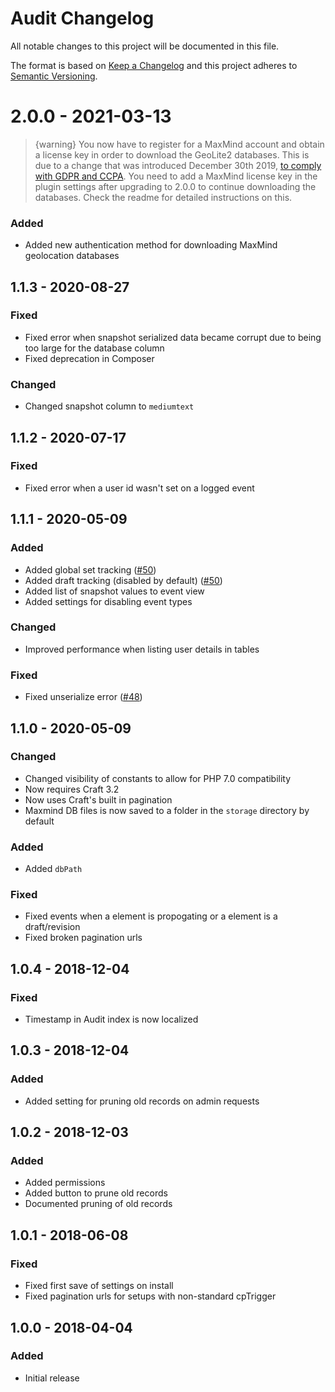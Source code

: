# Audit Changelog

All notable changes to this project will be documented in this file.

The format is based on [Keep a Changelog](http://keepachangelog.com/) and this project adheres to [Semantic Versioning](http://semver.org/).

# 2.0.0 - 2021-03-13

> {warning} You now have to register for a MaxMind account and obtain a license key in order to download the GeoLite2 databases. This is due to a change that was introduced December 30th 2019, [to comply with GDPR and CCPA](https://blog.maxmind.com/2019/12/18/significant-changes-to-accessing-and-using-geolite2-databases/). You need to add a MaxMind license key in the plugin settings after upgrading to 2.0.0 to continue downloading the databases. Check the readme for detailed instructions on this.

### Added
- Added new authentication method for downloading MaxMind geolocation databases

## 1.1.3 - 2020-08-27

### Fixed
- Fixed error when snapshot serialized data became corrupt due to being too large for the database column
- Fixed deprecation in Composer

### Changed
- Changed snapshot column to `mediumtext`

## 1.1.2 - 2020-07-17

### Fixed
- Fixed error when a user id wasn't set on a logged event

## 1.1.1 - 2020-05-09

### Added
- Added global set tracking ([#50](https://github.com/sjelfull/craft-audit/issues/50))
- Added draft tracking (disabled by default) ([#50](https://github.com/sjelfull/craft-audit/issues/50))
- Added list of snapshot values to event view
- Added settings for disabling event types

### Changed
- Improved performance when listing user details in tables

### Fixed
- Fixed unserialize error ([#48](https://github.com/sjelfull/craft-audit/issues/48))

## 1.1.0 - 2020-05-09

### Changed
- Changed visibility of constants to allow for PHP 7.0 compatibility
- Now requires Craft 3.2
- Now uses Craft's built in pagination
- Maxmind DB files is now saved to a folder in the `storage` directory by default

### Added
- Added `dbPath` 

### Fixed
- Fixed events when a element is propogating or a element is a draft/revision
- Fixed broken pagination urls

## 1.0.4 - 2018-12-04

### Fixed
- Timestamp in Audit index is now localized 

## 1.0.3 - 2018-12-04

### Added
- Added setting for pruning old records on admin requests

## 1.0.2 - 2018-12-03

### Added
- Added permissions
- Added button to prune old records
- Documented pruning of old records

## 1.0.1 - 2018-06-08

### Fixed
- Fixed first save of settings on install
- Fixed pagination urls for setups with non-standard cpTrigger

## 1.0.0 - 2018-04-04

### Added
- Initial release
